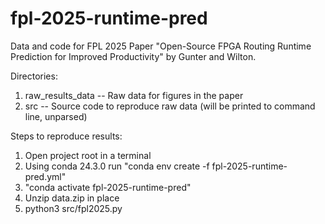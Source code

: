 # fpl-2025-runtime-pred
Data and code for FPL 2025 Paper "Open-Source FPGA Routing Runtime Prediction for Improved Productivity" by Gunter and Wilton.

Directories:

1) raw_results_data -- Raw data for figures in the paper
2) src -- Source code to reproduce raw data (will be printed to command line, unparsed)

Steps to reproduce results:

1) Open project root in a terminal
2) Using conda 24.3.0 run "conda env create -f fpl-2025-runtime-pred.yml"
3) "conda activate fpl-2025-runtime-pred"
4) Unzip data.zip in place
5) python3 src/fpl2025.py


